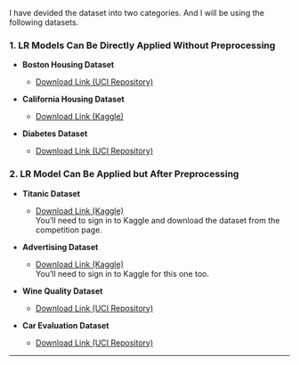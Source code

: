 I have devided the dataset into two categories. And I will be using the following datasets.

### 1. **LR Models Can Be Directly Applied Without Preprocessing**
- **Boston Housing Dataset**  
  - [Download Link (UCI Repository)](https://archive.ics.uci.edu/ml/machine-learning-databases/housing/)
  
- **California Housing Dataset**  
  - [Download Link (Kaggle)](https://www.kaggle.com/camnugent/california-housing-prices)

- **Diabetes Dataset**  
  - [Download Link (UCI Repository)](https://archive.ics.uci.edu/ml/datasets/diabetes)

### 2. **LR Model Can Be Applied but After Preprocessing**
- **Titanic Dataset**  
  - [Download Link (Kaggle)](https://www.kaggle.com/c/titanic/data)  
  You’ll need to sign in to Kaggle and download the dataset from the competition page.

- **Advertising Dataset**  
  - [Download Link (Kaggle)](https://www.kaggle.com/ashokab/historical-advertisement-sales-data)  
  You’ll need to sign in to Kaggle for this one too.

- **Wine Quality Dataset**  
  - [Download Link (UCI Repository)](https://archive.ics.uci.edu/ml/datasets/Wine+Quality)

- **Car Evaluation Dataset**  
  - [Download Link (UCI Repository)](https://archive.ics.uci.edu/ml/datasets/car+evaluation)

---

